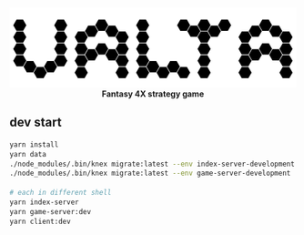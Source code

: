 <div align="center">
    <img src="logo.png" />
    <div><strong>Fantasy 4X strategy game</strong></div>
</diV>

## dev start

```sh
yarn install
yarn data
./node_modules/.bin/knex migrate:latest --env index-server-development
./node_modules/.bin/knex migrate:latest --env game-server-development

# each in different shell
yarn index-server
yarn game-server:dev
yarn client:dev
```
